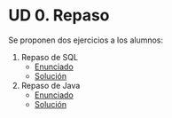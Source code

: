 # UD 0. Repaso

Se proponen dos ejercicios a los alumnos:

1. Repaso de SQL
    - [Enunciado](https://mystery.knightlab.com/)
    - [Solución](murder_problem/Solucion_SQL_Murdery_Mystery.md)
2. Repaso de Java
    - [Enunciado](https://adventofcode.com/2021/day/2)
    - [Solución](submarine_problem/Advent2021_02.java)
